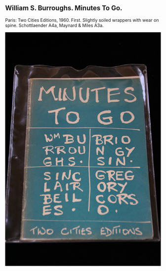 ## William S. Burroughs. Minutes To Go.

Paris: Two Cities Editions, 1960. First. Slightly soiled wrappers with wear on spine. Schottlaender A4a, Maynard & Miles A3a.

![Minutes To Go](../assets/images/minutes-to-go-1.jpg)

